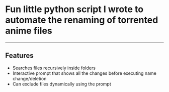 # Fun little python script I wrote to automate the renaming of torrented anime files

----------
## Features
- Searches files recursively inside folders
- Interactive prompt that shows all the changes before executing name change/deletion
- Can exclude files dynamically using the prompt 
